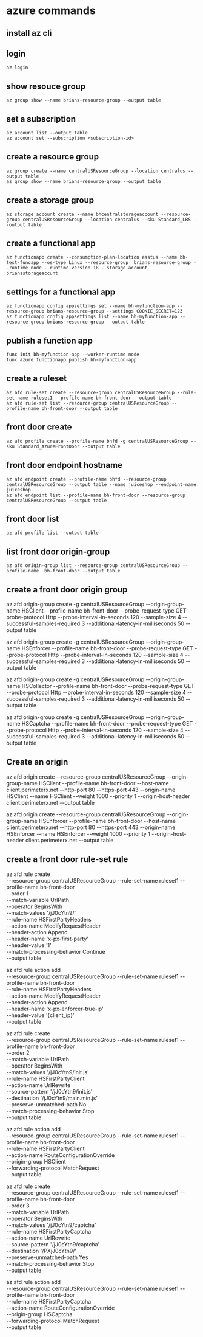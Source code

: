# azure commands

## install az cli

## login
```
az login
```

## show resouce group
```
az group show --name brians-resource-group --output table
```

## set a subscription
```
az account list --output table
az account set --subscription <subscription-id>
```

## create a resource group
```
az group create --name centralUSResourceGroup --location centralus --output table
az group show --name brians-resource-group --output table
```

## create a storage group
```
az storage account create --name bhcentralstorageaccount --resource-group centralUSResourceGroup --location centralus --sku Standard_LRS --output table
```

## create a functional app
```
az functionapp create --consumption-plan-location eastus --name bh-test-funcapp --os-type Linux --resource-group  brians-resource-group --runtime node --runtime-version 18 --storage-account briansstorageaccunt
```

## settings for a functional app
```
az functionapp config appsettings set --name bh-myfunction-app --resource-group brians-resource-group --settings COOKIE_SECRET=123
az functionapp config appsettings list --name bh-myfunction-app --resource-group brians-resource-group --output table
```

## publish a function app
```
func init bh-myfunction-app --worker-runtime node
func azure functionapp publish bh-myfunction-app
```
## create a ruleset
```
az afd rule-set create --resource-group centralUSResourceGroup --rule-set-name ruleset1 --profile-name bh-front-door --output table
az afd rule-set list --resource-group centralUSResourceGroup --profile-name bh-front-door --output table
```

## front door create
```
az afd profile create --profile-name bhfd -g centralUSResourceGroup --sku Standard_AzureFrontDoor --output table
```

## front door endpoint hostname
```
az afd endpoint create --profile-name bhfd --resource-group centralUSResourceGroup --output table --name juiceshop --endpoint-name juiceshop
az afd endpoint list --profile-name bh-front-door --resource-group centralUSResourceGroup --output table
```

## front door list
```
az afd profile list --output table
```

## list front door origin-group
```
az afd origin-group list --resource-group centralUSResourceGroup --profile-name  bh-front-door --output table
```

## create a front door origin group
az afd origin-group create -g centralUSResourceGroup --origin-group-name HSClient --profile-name bh-front-door --probe-request-type GET --probe-protocol Http --probe-interval-in-seconds 120 --sample-size 4 --successful-samples-required 3 --additional-latency-in-milliseconds 50 --output table

az afd origin-group create -g centralUSResourceGroup --origin-group-name HSEnforcer --profile-name bh-front-door --probe-request-type GET --probe-protocol Http --probe-interval-in-seconds 120 --sample-size 4 --successful-samples-required 3 --additional-latency-in-milliseconds 50 --output table

az afd origin-group create -g centralUSResourceGroup --origin-group-name HSCollector --profile-name bh-front-door --probe-request-type GET --probe-protocol Http --probe-interval-in-seconds 120 --sample-size 4 --successful-samples-required 3 --additional-latency-in-milliseconds 50 --output table

az afd origin-group create -g centralUSResourceGroup --origin-group-name HSCaptcha --profile-name bh-front-door --probe-request-type GET --probe-protocol Http --probe-interval-in-seconds 120 --sample-size 4 --successful-samples-required 3 --additional-latency-in-milliseconds 50 --output table

## Create an origin
az afd origin create --resource-group centralUSResourceGroup --origin-group-name HSClient --profile-name bh-front-door --host-name client.perimeterx.net --http-port 80 --https-port 443 --origin-name HSClient --name HSClient --weight 1000 --priority 1 --origin-host-header client.perimeterx.net --output table

az afd origin create --resource-group centralUSResourceGroup --origin-group-name HSEnforcer --profile-name bh-front-door --host-name client.perimeterx.net --http-port 80 --https-port 443 --origin-name HSEnforcer --name HSEnforcer --weight 1000 --priority 1 --origin-host-header client.perimeterx.net --output table

## create a front door rule-set rule
az afd rule create \
    --resource-group centralUSResourceGroup --rule-set-name ruleset1  --profile-name bh-front-door \
    --order 1 \
    --match-variable UrlPath \
    --operator BeginsWith \
    --match-values '/jJ0cYtn9/' \
    --rule-name HSFirstPartyHeaders \
    --action-name ModifyRequestHeader \
    --header-action Append \
    --header-name 'x-px-first-party' \
    --header-value '1' \
    --match-processing-behavior Continue \
    --output table

az afd rule action add \
    --resource-group centralUSResourceGroup --rule-set-name ruleset1  --profile-name bh-front-door \
    --rule-name HSFirstPartyHeaders \
    --action-name ModifyRequestHeader \
    --header-action Append \
    --header-name 'x-px-enforcer-true-ip' \
    --header-value '{client_ip}' \
    --output table

az afd rule create \
    --resource-group centralUSResourceGroup --rule-set-name ruleset1  --profile-name bh-front-door \
    --order 2 \
    --match-variable UrlPath \
    --operator BeginsWith \
    --match-values '/jJ0cYtn9/init.js' \
    --rule-name HSFirstPartyClient \
    --action-name UrlRewrite \
    --source-pattern '/jJ0cYtn9/init.js' \
    --destination '/jJ0cYtn9/main.min.js' \
    --preserve-unmatched-path No \
    --match-processing-behavior Stop \
    --output table

az afd rule action add \
    --resource-group centralUSResourceGroup --rule-set-name ruleset1  --profile-name bh-front-door \
    --rule-name HSFirstPartyClient \
    --action-name RouteConfigurationOverride \
    --origin-group HSClient \
    --forwarding-protocol MatchRequest \
    --output table


az afd rule create \
    --resource-group centralUSResourceGroup --rule-set-name ruleset1  --profile-name bh-front-door \
    --order 3 \
    --match-variable UrlPath \
    --operator BeginsWith \
    --match-values '/jJ0cYtn9/captcha' \
    --rule-name HSFirstPartyCaptcha \
    --action-name UrlRewrite \
    --source-pattern '/jJ0cYtn9/captcha' \
    --destination '/PXjJ0cYtn9/' \
    --preserve-unmatched-path Yes \
    --match-processing-behavior Stop \
    --output table

az afd rule action add \
    --resource-group centralUSResourceGroup --rule-set-name ruleset1  --profile-name bh-front-door \
    --rule-name HSFirstPartyCaptcha \
    --action-name RouteConfigurationOverride \
    --origin-group HSCaptcha \
    --forwarding-protocol MatchRequest \
    --output table
